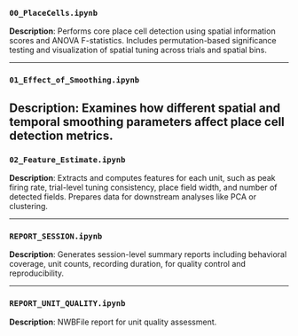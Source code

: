 ### `00_PlaceCells.ipynb`

**Description**:
Performs core place cell detection using spatial information scores and ANOVA F-statistics. Includes permutation-based significance testing and visualization of spatial tuning across trials and spatial bins.

---

### `01_Effect_of_Smoothing.ipynb`

**Description**:
Examines how different spatial and temporal smoothing parameters affect place cell detection metrics. 
---

### `02_Feature_Estimate.ipynb`

**Description**:
Extracts and computes features for each unit, such as peak firing rate, trial-level tuning consistency, place field width, and number of detected fields. Prepares data for downstream analyses like PCA or clustering.

---

### `REPORT_SESSION.ipynb`

**Description**:
Generates session-level summary reports including behavioral coverage, unit counts, recording duration, for quality control and reproducibility.

---

### `REPORT_UNIT_QUALITY.ipynb`

**Description**:
NWBFile report for unit quality assessment.

